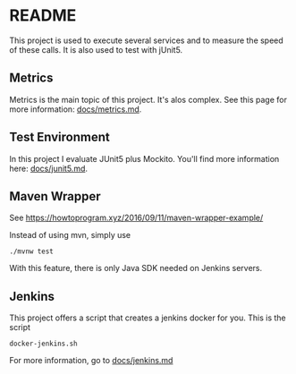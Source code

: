 # README

This project is used to execute several services and to measure the
speed of these calls. It is also used to test with jUnit5.

## Metrics
Metrics is the main topic of this project. It's alos complex. See
this page for more information: [docs/metrics.md](docs/metrics.md).

## Test Environment
In this project I evaluate JUnit5 plus Mockito.
You'll find more information here: [docs/junit5.md](docs/junit5.md).

## Maven Wrapper
See https://howtoprogram.xyz/2016/09/11/maven-wrapper-example/

Instead of using mvn, simply use

    ./mvnw test

With this feature, there is only Java SDK needed on Jenkins servers.

## Jenkins

This project offers a script that creates a jenkins docker for you. This is the script

    docker-jenkins.sh
    
For more information, go to [docs/jenkins.md](docs/jenkins.md)